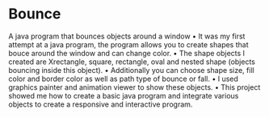 # Bounce
A java program that bounces objects around a window
• It was my first attempt at a java program, the program allows you to create shapes that bouce around the window and can change color.
• The shape objects I created are Xrectangle, square, rectangle, oval and nested shape (objects bouncing inside this object).
• Additionally you can choose shape size, fill color and border color as well as path type of bounce or fall.
• I used graphics painter and animation viewer to show these objects.
• This project showed me how to create a basic java program and integrate various objects to create a responsive and interactive program.
